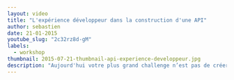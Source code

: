 ```yaml
---
layout: video
title: "L'expérience développeur dans la construction d'une API"
author: sebastien
date: 21-01-2015
youtube_slug: "2c32rz8d-gM"
labels:
  - workshop
thumbnail: 2015-07-21-thumbnail-api-experience-developpeur.jpg
description: "Aujourd'hui votre plus grand challenge n’est pas de créer une API, mais bel et bien de réussir à la faire utiliser par d'autres développeurs. Découvrez toutes les étapes clés pour y parvenir dans cette vidéo."
---
```

